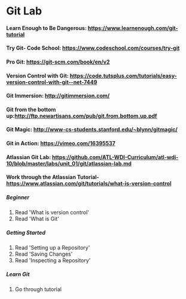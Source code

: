 # Git Lab

#### Learn Enough to Be Dangerous: https://www.learnenough.com/git-tutorial

#### Try Git- Code School: https://www.codeschool.com/courses/try-git 

#### Pro Git: https://git-scm.com/book/en/v2

#### Version Control with Git: https://code.tutsplus.com/tutorials/easy-version-control-with-git--net-7449

#### Git Immersion: http://gitimmersion.com/

#### Git from the bottom up:http://ftp.newartisans.com/pub/git.from.bottom.up.pdf

#### Git Magic: http://www-cs-students.stanford.edu/~blynn/gitmagic/

#### Git in Action: https://vimeo.com/16395537

#### Atlassian Git Lab: https://github.com/ATL-WDI-Curriculum/atl-wdi-10/blob/master/labs/unit_01/git/atlassian-lab.md

#### Work through the Atlassian Tutorial- https://www.atlassian.com/git/tutorials/what-is-version-control

##### Beginner
1. Read 'What is version control'
2. Read 'What is Git'

##### Getting Started
1. Read 'Setting up a Repository'
2. Read 'Saving Changes'
3. Read 'Inspecting a Repository'

##### Learn Git
1. Go through tutorial
